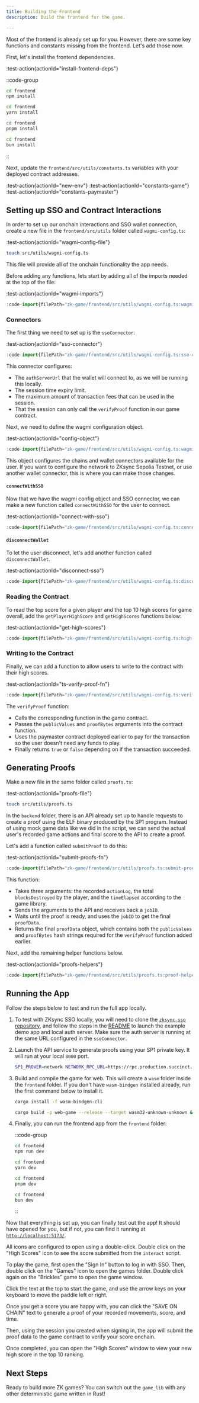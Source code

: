 ```yaml
---
title: Building the Frontend
description: Build the frontend for the game.

---
```


Most of the frontend is already set up for you.
However, there are some key functions and constants missing from the frontend.
Let's add those now.

First, let's install the frontend dependencies.

:test-action{actionId="install-frontend-deps"}

::code-group

```bash [npm]
cd frontend
npm install
```

```bash [yarn]
cd frontend
yarn install
```

```bash [pnpm]
cd frontend
pnpm install
```

```bash [bun]
cd frontend
bun install
```

::

Next, update the `frontend/src/utils/constants.ts` variables with your deployed contract addresses.

:test-action{actionId="new-env"}
:test-action{actionId="constants-game"}
:test-action{actionId="constants-paymaster"}

## Setting up SSO and Contract Interactions

In order to set up our onchain interactions and SSO wallet connection,
create a new file in the `frontend/src/utils` folder called `wagmi-config.ts`:

:test-action{actionId="wagmi-config-file"}

```bash
touch src/utils/wagmi-config.ts
```

This file will provide all of the onchain functionality the app needs.

Before adding any functions, lets start by adding all of the imports needed at the top of the file:

:test-action{actionId="wagmi-imports"}

```ts [frontend/src/utils/wagmi-config.ts]
:code-import{filePath="zk-game/frontend/src/utils/wagmi-config.ts:wagmi-imports"}
```

### Connectors

The first thing we need to set up is the `ssoConnector`:

:test-action{actionId="sso-connector"}

```ts [frontend/src/utils/wagmi-config.ts]
:code-import{filePath="zk-game/frontend/src/utils/wagmi-config.ts:sso-connector"}
```

This connector configures:

- The `authServerUrl` that the wallet will connect to, as we will be running this locally.
- The session time expiry limit.
- The maximum amount of transaction fees that can be used in the session.
- That the session can only call the `verifyProof` function in our game contract.

Next, we need to define the wagmi configuration object.

:test-action{actionId="config-object"}

```ts [frontend/src/utils/wagmi-config.ts]
:code-import{filePath="zk-game/frontend/src/utils/wagmi-config.ts:wagmi-config"}
```

This object configures the chains and wallet connectors available for the user.
If you want to configure the network to ZKsync Sepolia Testnet, or use another wallet connector, this is where you can make those changes.

#### `connectWithSSO`

Now that we have the wagmi config object and SSO connector, we can make a new function called `connectWithSSO` for the user to connect.

:test-action{actionId="connect-with-sso"}

```ts [frontend/src/utils/wagmi-config.ts]
:code-import{filePath="zk-game/frontend/src/utils/wagmi-config.ts:connect-fn"}
```

#### `disconnectWallet`

To let the user disconnect, let's add another function called `disconnectWallet`.

:test-action{actionId="disconnect-sso"}

```ts [frontend/src/utils/wagmi-config.ts]
:code-import{filePath="zk-game/frontend/src/utils/wagmi-config.ts:disconnect"}
```

### Reading the Contract

To read the top score for a given player and the top 10 high scores for game overall,
add the `getPlayerHighScore` and `getHighScores` functions below:

:test-action{actionId="get-high-scores"}

```ts [frontend/src/utils/wagmi-config.ts]
:code-import{filePath="zk-game/frontend/src/utils/wagmi-config.ts:high-scores"}
```

### Writing to the Contract

Finally, we can add a function to allow users to write to the contract with their high scores.

:test-action{actionId="ts-verify-proof-fn"}

```ts [frontend/src/utils/wagmi-config.ts]
:code-import{filePath="zk-game/frontend/src/utils/wagmi-config.ts:verify-proof"}
```

The `verifyProof` function:

- Calls the corresponding function in the game contract.
- Passes the `publicValues` and `proofBytes` arguments into the contract function.
- Uses the paymaster contract deployed earlier to pay for the transaction so the user doesn't need any funds to play.
- Finally returns `true` or `false` depending on if the transaction succeeded.

## Generating Proofs

Make a new file in the same folder called `proofs.ts`:

:test-action{actionId="proofs-file"}

```bash
touch src/utils/proofs.ts
```

In the `backend` folder, there is an API already set up to handle requests to create a proof using the ELF binary produced by the SP1 program.
Instead of using mock game data like we did in the script,
we can send the actual user's recorded game actions and final score to the API to create a proof.

Let's add a function called `submitProof` to do this:

:test-action{actionId="submit-proofs-fn"}

```ts [frontend/src/utils/proofs.ts]
:code-import{filePath="zk-game/frontend/src/utils/proofs.ts:submit-proof"}
```

This function:

- Takes three arguments: the recorded `actionLog`, the total `blocksDestroyed` by the player, and the `timeElapsed` according to the game library.
- Sends the arguments to the API and receives back a `jobID`.
- Waits until the proof is ready, and uses the `jobID` to get the final `proofData`.
- Returns the final `proofData` object,
which contains both the `publicValues` and `proofBytes` hash strings required for the `verifyProof` function added earlier.

Next, add the remaining helper functions below.

:test-action{actionId="proofs-helpers"}

```ts [frontend/src/utils/proofs.ts]
:code-import{filePath="zk-game/frontend/src/utils/proofs.ts:proof-helpers"}
```

## Running the App

Follow the steps below to test and run the full app locally.

1. To test with ZKsync SSO locally, you will need to clone the
[`zksync-sso` repository](https://github.com/matter-labs/zksync-sso),
and follow the steps in the [README](https://github.com/matter-labs/zksync-sso/tree/main?tab=readme-ov-file#running-development)
to launch the example demo app and local auth server.
  Make sure the auth server is running at the same URL configured in the `ssoConnector`.
1. Launch the API service to generate proofs using your SP1 private key.
  It will run at your local `8000` port.

    ```bash
    SP1_PROVER=network NETWORK_RPC_URL=https://rpc.production.succinct.xyz NETWORK_PRIVATE_KEY=<YOUR_PRIVATE_KEY> RUST_LOG=info cargo run -p api --release
    ```

1. Build and compile the game for web. This will create a `wasm` folder inside the `frontend` folder.
  If you don't have `wasm-bindgen` installed already, run the first command below to install it.

    ```bash
    cargo install -f wasm-bindgen-cli
    ```

    ```bash
    cargo build -p web-game --release --target wasm32-unknown-unknown && wasm-bindgen --out-name game_wasm --out-dir frontend/wasm --target web target/wasm32-unknown-unknown/release/web_game.wasm
    ```

1. Finally, you can run the frontend app from the `frontend` folder:

    ::code-group

    ```bash [npm]
    cd frontend
    npm run dev
    ```

    ```bash [yarn]
    cd frontend
    yarn dev
    ```

    ```bash [pnpm]
    cd frontend
    pnpm dev
    ```

    ```bash [bun]
    cd frontend
    bun dev
    ```

    ::

Now that everything is set up, you can finally test out the app!
It should have opened for you, but if not, you can find it running at [`http://localhost:5173/`](http://localhost:5173/).

All icons are configured to open using a double-click.
Double click on the "High Scores" icon to see the score submitted from the `interact` script.

To play the game, first open the "Sign In" button to log in with SSO.
Then, double click on the "Games" icon to open the games folder.
Double click again on the "Brickles" game to open the game window.

Click the text at the top to start the game, and use the arrow keys on your keyboard to move the paddle left or right.

Once you get a score you are happy with,
you can click the "SAVE ON CHAIN" text to generate a proof of
your recorded movements, score, and time.

Then, using the session you created when signing in, the app will submit the proof data to the game contract to verify your score onchain.

Once completed, you can open the "High Scores" window to view your new high score in the top 10 ranking.

## Next Steps

Ready to build more ZK games?
You can switch out the `game_lib` with any other deterministic game written in Rust!
